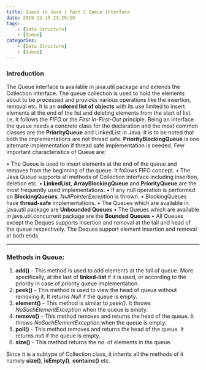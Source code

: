 ```yaml
---
title: Queue in Java | Part 1 Queue Interface
date: 2019-12-15 23:29:19
tags:
    - [Data Structure]
    - [Queue]
categories:
    - [Data Structure]
    - [Queue]
---
```


### Introduction
The Queue interface is available in java.util package and extends the Collection interface. The queue collection is used to hold the elements about to be processed and provides various operations like the insertion, removal etc. It is an **ordered list of objects** with its use limited to insert elements at the end of the list and deleting elements from the start of list. i.e. It follows the *FIFO* or the *First In-First-Out* principle. Being an interface the queue needs a concrete class for the declaration and the most common classes are the **PriorityQueue** and LinkedList in Java. It is to be noted that both the implementations are not thread safe. **PriorityBlockingQueue** is one alternate implementation if thread safe implementation is needed. Few important characteristics of Queue are:

<!-- more -->

• The Queue is used to insert elements at the end of the queue and removes from the beginning of the queue. It follows FIFO concept.
• The Java Queue supports all methods of Collection interface including insertion, deletion etc.
• **LinkedList**, **ArrayBlockingQueue** and **PriorityQueue** are the most frequently used implementations.
• If any null operation is performed on **BlockingQueues**, *NullPointerException* is thrown.
• BlockingQueues have **thread-safe** implementations.
• The Queues which are available in java.util package are **Unbounded Queues**
• The Queues which are available in java.util.concurrent package are the **Bounded Queues**
• All Queues except the Deques supports insertion and removal at the tail and head of the queue respectively. The Deques support element insertion and removal at both ends
	
---

### Methods in Queue:
1. **add()** - This method is used to add elements at the tail of queue. More specifically, at the last of **linked-list** if it is used, or according to the priority in case of priority queue implementation.
2. **peek()** - This method is used to view the head of queue without removing it. It returns *Null* if the queue is empty.
3. **element()** - This method is similar to *peek()*. It throws *NoSuchElementException* when the queue is empty.
4. **remove()** - This method removes and returns the head of the queue. It throws *NoSuchElementException* when the queue is empty. 
5. **poll()** - This method removes and returns the head of the queue. It returns *null* if the queue is empty. 
6. **size()** - This method returns the no. of elements in the queue.
	
Since it is a subtype of Collection class, it inherits all the methods of it namely **size()**, **isEmpty()**, **contains()** etc.
